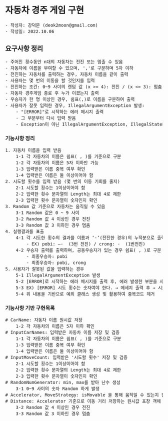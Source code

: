 # 자동차 경주 게임 구현
<pre>
- 작성자: 강덕문 (deok2moon@gmail.com)
- 작성일: 2022.10.06
</pre>
## 요구사항 정리
<pre>
- 주어진 횟수동안 n대의 자동차는 전진 또는 멈출 수 있음
- 자동차에 이름을 부여할 수 있으며, ','로 구분하며 5자 이하
- 전진하는 자동차를 출력하는 경우, 자동차 이름을 같이 출력
- 사용자는 몇 번의 이동을 할 것인지를 입력
- 전진하는 조건: 0~9 사이의 랜덤 값 (x >= 4): 전진 / (x <= 3): 멈춤
- 자동차 경주게임 종료 후 누가 이겼는지 출력
- 우승자가 한 명 이상인 경우, 쉼표(,)로 이름을 구분하여 출력
- 사용자가 잘못 입력한 경우, IllegalArgumentException 발생:
    - "[ERROR]"로 시작하는 에러 메시지 출력
    - 그 부분부터 다시 입력 받음
    - Exception이 아닌 IllegalArgumentException, IllegalStateException등과 같은 명확한 유형을 처리한다.
</pre>
### 기능사항 정리
<pre>
1. 자동차 이름을 입력 받음
    1-1 각 자동차의 이름은 쉼표( , )를 기준으로 구분
    1-2 각 자동차의 이름은 5자 이하만 가능
    1-3 입력받은 이름 중복 여부 확인
    1-4 입력받은 이름은 둘 이상이어야 함
2. 시도할 횟수를 입력 받음 (몇 번의 이동 기회를 줄지)
    2-1 시도할 횟수는 1이상이어야 함
    2-2 입력한 횟수 문자열의 Length는 최대 4로 제한
    2-3 입력한 횟수 문자열이 숫자인지 확인
3. Random 값 기준으로 자동차는 움직일 수 있음
    3-1 Random 값은 0 ~ 9 사이
    3-2 Random 값 4 이상인 경우 전진
    3-3 Random 값 3 이하인 경우 멈춤
4. 실행결과를 표출
    4-1 각 시도한 횟수의 결과를 이름과 ‘-’(전진한 경우)의 누적분으로 출력
        - EX) pobi: —-  (3번 전진) / crong: -  (1번전진)
    4-2 우승자 출력를 출력하며, 공동우승자가 있는 경우 쉼표( , )로 구분
        - 최종우승자: pobi
        - 최종우승자: pobi, crong
5. 사용자가 잘못된 값을 입력하는 경우
    5-1 IllegalArgumentException 발생
    5-2 [ERROR]로 시작하는 에러 메시지를 출력 후, 에러 발생한 부분을 사용자에게 재입력 받음
    5-3 EX) [ERROR] 시도 횟수는 숫자여야 한다. → 메세지 출력 후 → 시도 횟수 재입력
    5-4 위 내용을 기반으로 예외 클래스 생성 및 활용하여 중복코드 제거
</pre>

### 기능사항 기반 구현목록
<pre>
# CarName: 자동차 이름 원시값 저장
    1-2 각 자동차의 이름은 5자 이하 확인
# InputCarNames: 입력받은 자동차 이름 저장 및 검증
    1-1 각 자동차의 이름은 쉼표( , )를 기준으로 구분
    1-3 입력받은 이름 중복 여부 확인
    1-4 입력받은 이름은 둘 이상이어야 함
# InputMoveCount: 입력받은 '시도할 횟수' 저장 및 검증
    2-1 시도할 횟수는 1이상이어야 함
    2-2 입력한 횟수 문자열의 Length는 최대 4로 제한
    2-3 입력한 횟수 문자열이 숫자인지 확인
# RandomNumGenerator: min, max를 받아 난수 생성
    3-1 0~9 사이의 숫자 Random 하게 발생
# Accelerator, MoveStrategy: isMovable 을 통해 움직일 수 있는지 판단
# Distance: Accelerator 기준으로 이동 거리 저장하는 원시값 포장 객체 
    3-2 Random 값 4 이상인 경우 전진
    3-3 Random 값 3 이하인 경우 멈춤
</pre>